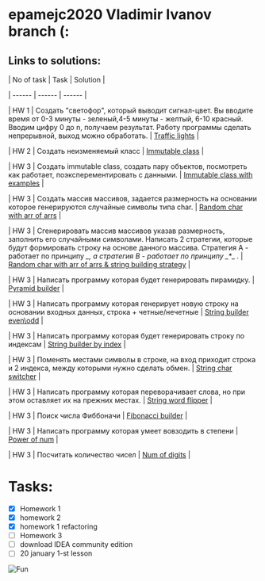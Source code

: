 # epamejc2020 Vladimir Ivanov branch (:

## Links to solutions:

| No of task | Task | Solution |

| ------ | ------ | ------ |

| HW 1 | Создать "светофор", который выводит сигнал-цвет. Вы вводите время от 0-3 минуты - зеленый,4-5 минуты -
    желтый, 6-10 красный. Вводим цифру 0 до n, получаем результат. Работу программы сделать непрерывной,
    выход можно обработать. | [Traffic lights][HwTl] |

| HW 2 | Создать неизменяемый класс | [Immutable class][HwIc] |

| HW 3 | Создать immutable class, создать пару объектов, посмотреть как работает, поэксперементировать
    с данными. | [Immutable class with examples][HwIe] |

| HW 3 | Создать массив массивов, задается размерность на основании которое генерируются случайные
    символы типа char. | [Random char with arr of arrs][HwCa] |

| HW 3 | Сгенерировать массив массивов указав размерность, заполнить его случайными символами.
    Написать 2 стратегии, которые будут формировать строку на основе данного массива. Стратегия А -
    работает по принципу *_*_*, а стратегия B - работает по принципу _*_*_ .
    | [Random char with arr of arrs & string building strategy][HwCs] |

| HW 3 | Написать программу которая будет генерировать пирамидку. | [Pyramid builder][HwPb] |

| HW 3 | Написать программу которая генерирует новую строку на основании входных данных,
    строка + четные/нечетные | [String builder even\odd][HwEo] |

| HW 3 | Написать программу которая будет генерировать строку по индексам | [String builder by index][HwSi] |

| HW 3 | Поменять местами символы в строке, на вход приходит строка и 2 индекса, между которыми нужно
    сделать обмен. | [String char switcher][HwIs] |

| HW 3 | Написать программу которая переворачивает слова, но при этом оставляет их на
    прежних местах. | [String word flipper][HwWf] |

| HW 3 | Поиск числа Фиббоначи | [Fibonacci builder][HwFb] |

| HW 3 | Написать программу которая умеет вовзодить в степени | [Power of num][HwPw] |

| HW 3 | Посчитать количество чисел | [Num of digits][HwNd] |

# Tasks:
- [x] Homework 1
- [x] homework 2
- [x] homework 1 refactoring
- [ ] Homework 3
- [ ] download IDEA community edition
- [ ] 20 january 1-st lesson

![Fun](https://img.icons8.com/doodle/192/000000/futurama-bender.png)

[HwTl]: <https://github.com/VLDRospuskov/epamejc2020/tree/Vladimir_Ivanov/com.epamejc.lessons/src/main/homeworks/homework1>
[HwIc]: <https://github.com/VLDRospuskov/epamejc2020/tree/Vladimir_Ivanov/com.epamejc.lessons/src/main/homeworks/homework2>
[HwIe]: <https://github.com/VLDRospuskov/epamejc2020/tree/Vladimir_Ivanov/com.epamejc.lessons/src/main/homeworks/homework3/ImmutableClass>
[HwCa]: <https://github.com/VLDRospuskov/epamejc2020/tree/Vladimir_Ivanov/com.epamejc.lessons/src/main/homeworks/homework3/RandomChar>
[HwCs]: <https://github.com/VLDRospuskov/epamejc2020/tree/Vladimir_Ivanov/com.epamejc.lessons/src/main/homeworks/homework3/RandomCharToString>
[HwPb]: <https://github.com/VLDRospuskov/epamejc2020/tree/Vladimir_Ivanov/com.epamejc.lessons/src/main/homeworks/homework3/PyramidBuilder>
[HwEo]: <https://github.com/VLDRospuskov/epamejc2020/tree/Vladimir_Ivanov/com.epamejc.lessons/src/main/homeworks/homework3/StringBuilderEvenOdd>
[HwSi]: <https://github.com/VLDRospuskov/epamejc2020/tree/Vladimir_Ivanov/com.epamejc.lessons/src/main/homeworks/homework3/StringBuilderByIndex>
[HwIs]: <https://github.com/VLDRospuskov/epamejc2020/tree/Vladimir_Ivanov/com.epamejc.lessons/src/main/homeworks/homework3/StringCharSwitcher>
[HwWf]: <https://github.com/VLDRospuskov/epamejc2020/tree/Vladimir_Ivanov/com.epamejc.lessons/src/main/homeworks/homework3/StringWordFlipper>
[HwFb]: <https://github.com/VLDRospuskov/epamejc2020/tree/Vladimir_Ivanov/com.epamejc.lessons/src/main/homeworks/homework3/FibonacciBuilder>
[HwPw]: <https://github.com/VLDRospuskov/epamejc2020/tree/Vladimir_Ivanov/com.epamejc.lessons/src/main/homeworks/homework3/PowerOfNum>
[HwNd]: <https://github.com/VLDRospuskov/epamejc2020/tree/Vladimir_Ivanov/com.epamejc.lessons/src/main/homeworks/homework3/NumOfDigits>
